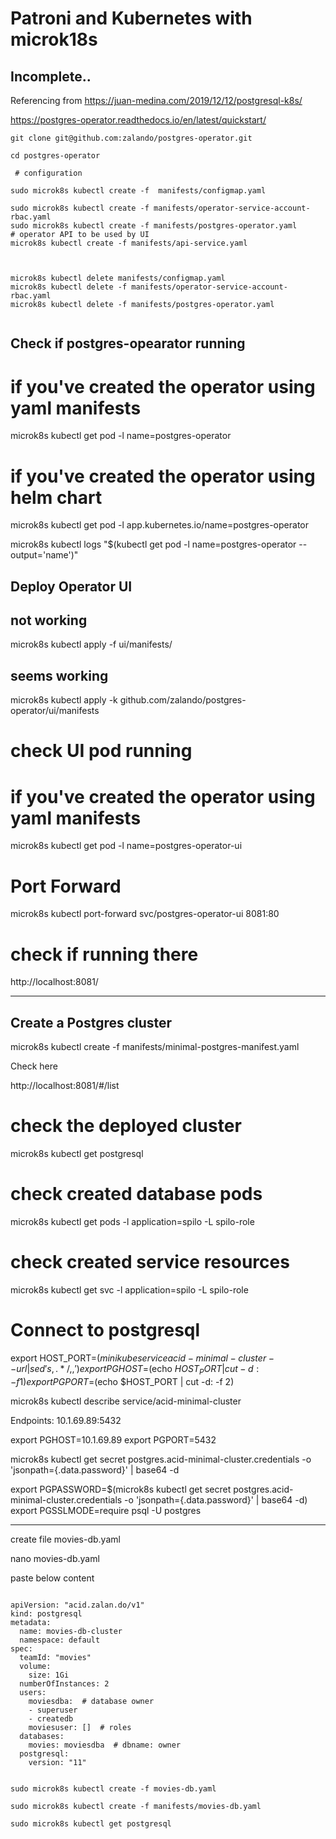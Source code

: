 # Patroni and Kubernetes with microk18s
## Incomplete..

Referencing from https://juan-medina.com/2019/12/12/postgresql-k8s/

https://postgres-operator.readthedocs.io/en/latest/quickstart/


```
git clone git@github.com:zalando/postgres-operator.git

cd postgres-operator

 # configuration
 
sudo microk8s kubectl create -f  manifests/configmap.yaml

sudo microk8s kubectl create -f manifests/operator-service-account-rbac.yaml
sudo microk8s kubectl create -f manifests/postgres-operator.yaml 
# operator API to be used by UI
microk8s kubectl create -f manifests/api-service.yaml

 

microk8s kubectl delete manifests/configmap.yaml
microk8s kubectl delete -f manifests/operator-service-account-rbac.yaml
microk8s kubectl delete -f manifests/postgres-operator.yaml
 
```


## Check if postgres-opearator running

# if you've created the operator using yaml manifests

microk8s kubectl get pod -l name=postgres-operator

# if you've created the operator using helm chart

microk8s kubectl get pod -l app.kubernetes.io/name=postgres-operator


microk8s kubectl logs "$(kubectl get pod -l name=postgres-operator --output='name')"


## Deploy Operator UI

## not working
microk8s kubectl apply -f ui/manifests/

## seems working

microk8s kubectl apply -k github.com/zalando/postgres-operator/ui/manifests


# check UI pod running

# if you've created the operator using yaml manifests

microk8s kubectl get pod -l name=postgres-operator-ui
 

# Port Forward

 microk8s kubectl port-forward svc/postgres-operator-ui 8081:80

# check if running there


http://localhost:8081/


----


## Create a Postgres cluster


microk8s kubectl create -f manifests/minimal-postgres-manifest.yaml

Check here

http://localhost:8081/#/list


# check the deployed cluster
microk8s kubectl get postgresql

# check created database pods
microk8s kubectl get pods -l application=spilo -L spilo-role

# check created service resources
microk8s  kubectl get svc -l application=spilo -L spilo-role


# Connect to postgresql 

export HOST_PORT=$(minikube service acid-minimal-cluster --url | sed 's,.*/,,')
export PGHOST=$(echo $HOST_PORT | cut -d: -f 1)
export PGPORT=$(echo $HOST_PORT | cut -d: -f 2)


microk8s kubectl describe service/acid-minimal-cluster 

Endpoints:         10.1.69.89:5432

export PGHOST=10.1.69.89
export PGPORT=5432


microk8s kubectl get secret postgres.acid-minimal-cluster.credentials -o 'jsonpath={.data.password}' | base64 -d



export PGPASSWORD=$(microk8s kubectl get secret postgres.acid-minimal-cluster.credentials -o 'jsonpath={.data.password}' | base64 -d)
export PGSSLMODE=require
psql -U postgres

--------



create file movies-db.yaml

nano movies-db.yaml

paste below content

```

apiVersion: "acid.zalan.do/v1"
kind: postgresql
metadata:
  name: movies-db-cluster
  namespace: default
spec:
  teamId: "movies"
  volume:
    size: 1Gi
  numberOfInstances: 2
  users:
    moviesdba:  # database owner
    - superuser
    - createdb
    moviesuser: []  # roles
  databases:
    movies: moviesdba  # dbname: owner
  postgresql:
    version: "11"
    
```    

```
sudo microk8s kubectl create -f movies-db.yaml 

sudo microk8s kubectl create -f manifests/movies-db.yaml 

sudo microk8s kubectl get postgresql

```
